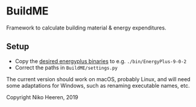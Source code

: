 # BuildME

Framework to calculate building material & energy expenditures.

## Setup

- Copy the [desired energyplus binaries](https://energyplus.net/downloads) to e.g. `./bin/EnergyPlus-9-0-2`
- Correct the paths in `BuildME/settings.py`

The current version should work on macOS, probably Linux, and will need some adaptations for Windows, such as renaming executable names, etc.



Copyright Niko Heeren, 2019
